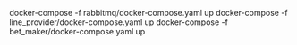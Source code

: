 docker-compose -f rabbitmq/docker-compose.yaml up 
docker-compose -f line_provider/docker-compose.yaml up
docker-compose -f bet_maker/docker-compose.yaml up
